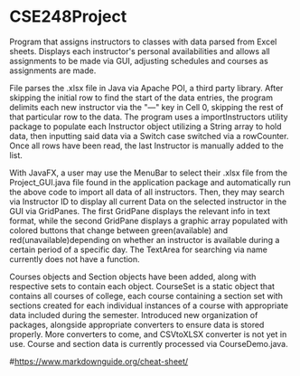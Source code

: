 # CSE248Project
Program that assigns instructors to classes with data parsed from Excel sheets. Displays each instructor's personal availabilities and allows all assignments to be made via GUI, adjusting schedules and courses as assignments are made.

File parses the .xlsx file in Java via Apache POI, a third party library. After skipping the initial row to find the start of the data entries, the program delimits each new instructor via the "—" key in Cell 0, skipping the rest of that particular row to the data. The program uses a importInstructors utility package to populate each Instructor object utilizing a String array to hold data, then inputting said data via a Switch case switched via a rowCounter. Once all rows have been read, the last Instructor is manually added to the list. 

With JavaFX, a user may use the MenuBar to select their .xlsx file from the Project_GUI.java file found in the application package and automatically run the above code to import all data of all instructors. Then, they may search via Instructor ID to display all current Data on the selected instructor in the GUI via GridPanes. The first GridPane displays the relevant info in text format, while the second GridPane displays a graphic array populated with colored buttons that change between green(available) and red(unavailable)depending on whether an instructor is available during a certain period of a specific day. The TextArea for searching via name currently does not have a function.

Courses objects and Section objects have been added, along with respective sets to contain each object. CourseSet is a static object that contains all courses of college, each course containing a section set with sections created for each individual instances of a course with appropriate data included during the semester. Introduced new organization of packages, alongside appropriate converters to ensure data is stored properly. More converters to come, and CSVtoXLSX converter is not yet in use. Course and section data is currently processed via CourseDemo.java.

#https://www.markdownguide.org/cheat-sheet/
